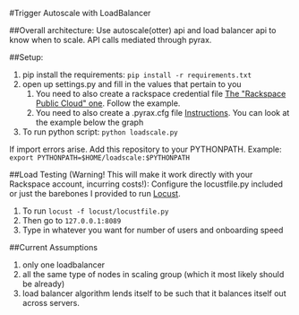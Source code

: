 #Trigger Autoscale with LoadBalancer

##Overall architecture:
Use autoscale(otter) api and load balancer api to know when to scale. API calls mediated through pyrax. 


##Setup:
1. pip install the requirements:  `pip install -r requirements.txt`
2. open up settings.py and fill in the values that pertain to you
	1. You need to also create a rackspace credential file [The "Rackspace Public Cloud" one](https://github.com/rackspace/pyrax/blob/master/docs/getting_started.md#authenticating). Follow the example.
	2. You need to also create a .pyrax.cfg file [Instructions](https://github.com/rackspace/pyrax/blob/master/docs/getting_started.md#available-configuration-settings). You can look at the example below the graph
3. To run python script: `python loadscale.py`

If import errors arise. Add this repository to your PYTHONPATH. Example: `export PYTHONPATH=$HOME/loadscale:$PYTHONPATH`



##Load Testing (Warning! This will make it work directly with your Rackspace account, incurring costs!):
Configure the locustfile.py included or just the barebones I provided to run [Locust](http://docs.locust.io/en/latest/). 

1. To run `locust -f locust/locustfile.py`
2. Then go to `127.0.0.1:8089`
3. Type in whatever you want for number of users and onboarding speed



##Current Assumptions
1. only one loadbalancer 
2. all the same type of nodes in scaling group (which it most likely should be already)
3. load balancer algorithm lends itself to be such that it balances itself out across servers.
